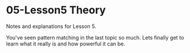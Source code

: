# 05-Lesson5 Theory

Notes and explanations for Lesson 5.

You've seen pattern matching in the last topic so much. Lets finally get to learn what it really is and how powerful it can be.
